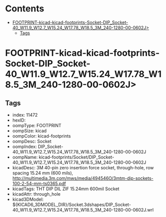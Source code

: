 



Contents
========

* [FOOTPRINT-kicad-kicad-footprints-Socket-DIP_Socket-40_W11.9_W12.7_W15.24_W17.78_W18.5_3M_240-1280-00-0602J>](#footprint-kicad-kicad-footprints-socket-dip_socket-40_w119_w127_w1524_w1778_w185_3m_240-1280-00-0602j)
	* [Tags](#tags)

# FOOTPRINT-kicad-kicad-footprints-Socket-DIP_Socket-40_W11.9_W12.7_W15.24_W17.78_W18.5_3M_240-1280-00-0602J>

## Tags

- index: 11472
- hexID: 
- oompType: FOOTPRINT
- oompSize: kicad
- oompColor: kicad-footprints
- oompDesc: Socket
- oompIndex: DIP_Socket-40_W11.9_W12.7_W15.24_W17.78_W18.5_3M_240-1280-00-0602J
- oompName: kicad-footprints/Socket/DIP_Socket-40_W11.9_W12.7_W15.24_W17.78_W18.5_3M_240-1280-00-0602J
- kicadDesc: 3M 40-pin zero insertion force socket, through-hole, row spacing 15.24 mm (600 mils), http://multimedia.3m.com/mws/media/494546O/3mtm-dip-sockets-100-2-54-mm-ts0365.pdf
- kicadTags: THT DIP DIL ZIF 15.24mm 600mil Socket
- kicadAttr: through_hole
- kicad3DModel: ${KICAD6_3DMODEL_DIR}/Socket.3dshapes/DIP_Socket-40_W11.9_W12.7_W15.24_W17.78_W18.5_3M_240-1280-00-0602J.wrl
